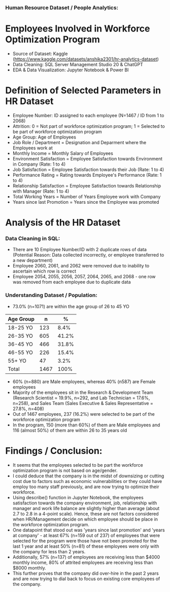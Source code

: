 ### Human Resource Dataset / People Analytics:
# Employees Involved in Workforce Optimization Program
- Source of Dataset: Kaggle (https://www.kaggle.com/datasets/anshika2301/hr-analytics-dataset)
- Data Cleaning: SQL Server Management Studio 20 & ChatGPT
- EDA & Data Visualization: Jupyter Notebook & Power BI

# Definition of Selected Parameters in HR Dataset
- Employee Number: ID assigned to each employee (N=1467 / ID from 1 to 2068)
- Attrition: 0 = Not part of workforce optimization program; 1 = Selected to be part of workforce optimization program
- Age Group: Age of Employees
- Job Role / Department = Designation and Deparment where the Employees work at
- Monthly Income = Monthly Salary of Employees
- Environment Satisfaction = Employee Satisfaction towards Environment in Company (Rate: 1 to 4)
- Job Satisfaction = Employee Satisfaction towards their Job (Rate: 1 to 4)
- Performance Rating = Rating towards Employee's Performance (Rate: 1 to 4)
- Relationship Satisfaction = Employee Satisfaction towards Relationship with Manager (Rate: 1 to 4)
- Total Working Years = Number of Years Employee work with Company
- Years since last Promotion = Years since the Employee was promoted

# Analysis of the HR Dataset
### Data Cleaning in SQL:
- There are 10 Employee Number/ID with 2 duplicate rows of data (Potential Reason: Data collected incorrectly, or employee transferred to a new department)
- Employee 2060, 2061, and 2062 were removed due to inability to ascertain which row is correct
- Employee 2054, 2055, 2056, 2057, 2064, 2065, and 2068 - one row was removed from each employee due to duplicate data

### Understanding Dataset / Population:
- 73.0% (n=1071) are within the age group of 26 to 45 YO

| Age Group | n | % |
|----------|----------|----------|
| 18-25 YO | 123   | 8.4%    |
| 26-35 YO | 605   | 41.2%   |
| 36-45 YO | 466  | 31.8%   |
| 46-55 YO | 226   | 15.4%   |
| 55+ YO | 47   | 3.2%   |
| Total | 1467 | 100% |

- 60% (n=880) are Male employees, whereas 40% (n587) are Female employees
- Majority of the employees sit in the Research & Development Team (Research Scientist = 19.9%, n=292, and Lab Technician = 17.6%, n=258), and Sales Team (Sales Executive & Sales Representative = 27.8%, n=408)
- Out of 1467 employees, 237 (16.2%) were selected to be part of the workforce optimization program
- In the program, 150 (more than 60%) of them are Male employees and 116 (almost 50%) of them are within 26 to 35 years old

# Findings / Conclusion:
- It seems that the employees selected to be part the workforce optimization program is not based on age/gender. 
- I could deduce that the company is in the midst of downsizing or cutting cost due to factors such as economic vulnerabilities or they could have employ too many staff previously, and are now trying to optimize their workforce.
- Using describe() function in Jupyter Notebook, the employees satisfaction towards the company environment, job, relationship with manager and work life balance are slightly higher than average (about 2.7 to 2.8 in a 4-point scale). Hence, these are not factors considered when HR/Management decide on which employee should be place in the workforce optimization program.
- One datapoint that stood out was 'years since last promotion' and 'years at company' - at least 67% (n=159 out of 237) of employees that were selected for the program were those have not been promoted for the last 1 year and at least 50% (n=81) of these employees were only with the company for less than 2 years.
- Additionally, 57% (n=137) of employees are receiving less than $4000 monthly income, 80% of attrited employees are receiving less than $8000 monthly.
- This further proves that the company did over-hire in the past 2 years and are now trying to dial back to focus on existing core employees of the company. 







